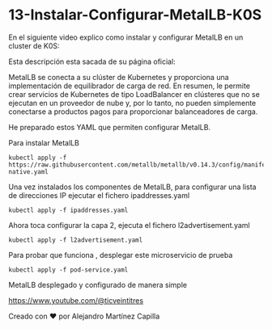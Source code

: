 # 13-Instalar-Configurar-MetalLB-K0S
En el siguiente video explico como instalar y configurar MetalLB en un cluster de K0S: 

Esta descripción esta sacada de su página oficial:

MetalLB se conecta a su clúster de Kubernetes y proporciona una implementación de equilibrador de carga de red. En resumen, le permite crear servicios de Kubernetes de tipo LoadBalancer en clústeres que no se ejecutan en un proveedor de nube y, por lo tanto, no pueden simplemente conectarse a productos pagos para proporcionar balanceadores de carga.

He preparado estos YAML que permiten configurar MetalLB. 

Para instalar MetalLB

```
kubectl apply -f https://raw.githubusercontent.com/metallb/metallb/v0.14.3/config/manifests/metallb-native.yaml
```

Una vez instalados los componentes de MetalLB, para configurar una lista de direcciones IP ejecutar el fichero ipaddresses.yaml

```
kubectl apply -f ipaddresses.yaml
```

Ahora toca configurar la capa 2, ejecuta el fichero l2advertisement.yaml

```
kubectl apply -f l2advertisement.yaml
```

Para probar que funciona , desplegar este microservicio de prueba

```
kubectl apply -f pod-service.yaml
```

MetalLB desplegado y configurado de manera simple

https://www.youtube.com/@ticveintitres

Creado con ❤️ por Alejandro Martínez Capilla
